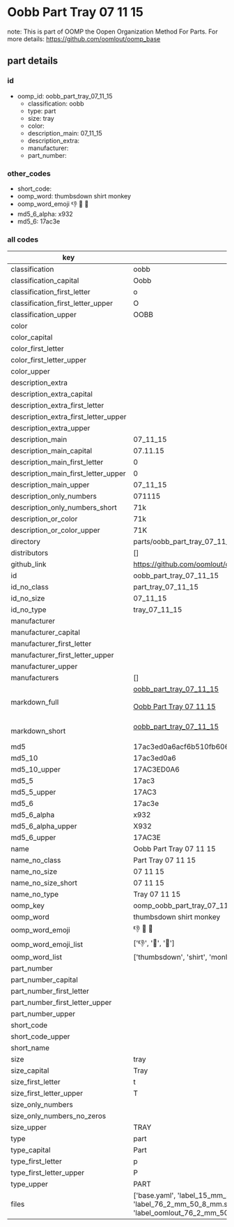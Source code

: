# Oobb Part Tray 07 11 15  

note: This is part of OOMP the Oopen Organization Method For Parts. For more details: https://github.com/oomlout/oomp_base

##  part details





### id
* oomp_id: oobb_part_tray_07_11_15
  * classification: oobb
  * type: part
  * size: tray
  * color: 
  * description_main: 07_11_15
  * description_extra: 
  * manufacturer: 
  * part_number: 

### other_codes
* short_code: 
* oomp_word: thumbsdown shirt monkey
* oomp_word_emoji :thumbsdown: :shirt: :monkey:
* md5_6_alpha: x932
* md5_6: 17ac3e

### all codes 
| key | value |  
| --- | --- |  
| classification | oobb |  
| classification_capital | Oobb |  
| classification_first_letter | o |  
| classification_first_letter_upper | O |  
| classification_upper | OOBB |  
| color |  |  
| color_capital |  |  
| color_first_letter |  |  
| color_first_letter_upper |  |  
| color_upper |  |  
| description_extra |  |  
| description_extra_capital |  |  
| description_extra_first_letter |  |  
| description_extra_first_letter_upper |  |  
| description_extra_upper |  |  
| description_main | 07_11_15 |  
| description_main_capital | 07.11.15 |  
| description_main_first_letter | 0 |  
| description_main_first_letter_upper | 0 |  
| description_main_upper | 07_11_15 |  
| description_only_numbers | 071115 |  
| description_only_numbers_short | 71k |  
| description_or_color | 71k |  
| description_or_color_upper | 71K |  
| directory | parts/oobb_part_tray_07_11_15 |  
| distributors | [] |  
| github_link | https://github.com/oomlout/oomlout_oomp_part_src/tree/main/parts/oobb_part_tray_07_11_15/working |  
| id | oobb_part_tray_07_11_15 |  
| id_no_class | part_tray_07_11_15 |  
| id_no_size | 07_11_15 |  
| id_no_type | tray_07_11_15 |  
| manufacturer |  |  
| manufacturer_capital |  |  
| manufacturer_first_letter |  |  
| manufacturer_first_letter_upper |  |  
| manufacturer_upper |  |  
| manufacturers | [] |  
| markdown_full | [oobb_part_tray_07_11_15](https://github.com/oomlout/oomlout_oomp_part_src/tree/main/parts/oobb_part_tray_07_11_15/working)<br>[](https://github.com/oomlout/oomlout_oomp_part_src/tree/main/parts/oobb_part_tray_07_11_15/working)<br>[Oobb Part Tray 07 11 15](https://github.com/oomlout/oomlout_oomp_part_src/tree/main/parts/oobb_part_tray_07_11_15/working)<br><br> |  
| markdown_short | [oobb_part_tray_07_11_15](https://github.com/oomlout/oomlout_oomp_part_src/tree/main/parts/oobb_part_tray_07_11_15/working)<br><br> |  
| md5 | 17ac3ed0a6acf6b510fb60676d6455f2 |  
| md5_10 | 17ac3ed0a6 |  
| md5_10_upper | 17AC3ED0A6 |  
| md5_5 | 17ac3 |  
| md5_5_upper | 17AC3 |  
| md5_6 | 17ac3e |  
| md5_6_alpha | x932 |  
| md5_6_alpha_upper | X932 |  
| md5_6_upper | 17AC3E |  
| name | Oobb Part Tray 07 11 15 |  
| name_no_class | Part Tray 07 11 15 |  
| name_no_size | 07 11 15 |  
| name_no_size_short | 07 11 15 |  
| name_no_type | Tray 07 11 15 |  
| oomp_key | oomp_oobb_part_tray_07_11_15 |  
| oomp_word | thumbsdown shirt monkey |  
| oomp_word_emoji | :thumbsdown: :shirt: :monkey: |  
| oomp_word_emoji_list | [':thumbsdown:', ':shirt:', ':monkey:'] |  
| oomp_word_list | ['thumbsdown', 'shirt', 'monkey'] |  
| part_number |  |  
| part_number_capital |  |  
| part_number_first_letter |  |  
| part_number_first_letter_upper |  |  
| part_number_upper |  |  
| short_code |  |  
| short_code_upper |  |  
| short_name |  |  
| size | tray |  
| size_capital | Tray |  
| size_first_letter | t |  
| size_first_letter_upper | T |  
| size_only_numbers |  |  
| size_only_numbers_no_zeros |  |  
| size_upper | TRAY |  
| type | part |  
| type_capital | Part |  
| type_first_letter | p |  
| type_first_letter_upper | P |  
| type_upper | PART |  
| files | ['base.yaml', 'label_15_mm_30_mm.pdf', 'label_15_mm_30_mm.svg', 'label_76_2_mm_50_8_mm.pdf', 'label_76_2_mm_50_8_mm.svg', 'label_oomlout_76_2_mm_50_8_mm.pdf', 'label_oomlout_76_2_mm_50_8_mm.svg', 'readme.md', 'working.json', 'working.yaml'] |  
